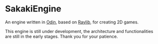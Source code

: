 # SakakiEngine

An engine written in [Odin](https://github.com/odin-lang/), based on [Raylib](https://github.com/raysan5/raylib), for creating 2D games.

This engine is still under development, the architecture and functionalities are still in the early stages. Thank you for your patience.
